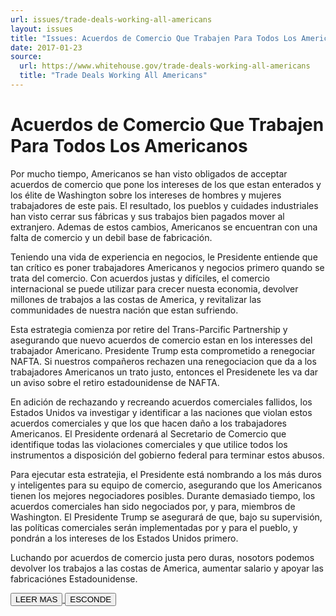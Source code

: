 ```yaml
---
url: issues/trade-deals-working-all-americans
layout: issues
title: "Issues: Acuerdos de Comercio Que Trabajen Para Todos Los Americanos"
date: 2017-01-23
source:
  url: https://www.whitehouse.gov/trade-deals-working-all-americans
  title: "Trade Deals Working All Americans"
---
```


# Acuerdos de Comercio Que Trabajen Para Todos Los Americanos

<div class="content-container">

Por mucho tiempo, Americanos se han visto obligados de acceptar acuerdos de comercio que pone los intereses de los
que estan enterados y los élite de Washington sobre los intereses de hombres y mujeres trabajadores de este pais.
El resultado, los pueblos y cuidades industriales han visto cerrar sus fábricas y sus trabajos bien pagados mover al extranjero.
 Ademas de estos cambios, Americanos se encuentran con una falta de comercio y un debil base de fabricación.

Teniendo una vida de experiencia en negocios, le Presidente entiende que tan crítico es poner trabajadores Americanos
y negocios primero quando se trata del comercio. Con acuerdos justas y difíciles, el comercio internacional se puede utilizar para
crecer nuesta economia, devolver millones de trabajos a las costas de America, y revitalizar las communidades de nuestra nación que estan sufriendo.


Esta estrategia comienza por retire del Trans-Parcific Partnership y asegurando que nuevo acuerdos de comercio estan
en los interesses del trabajador Americano. Presidente Trump esta comprometido a renegociar NAFTA.
Si nuestros compañeros rechazen una renegociacion que da a los trabajadores Americanos un trato justo,
entonces el Presidenete les va dar un aviso sobre el retiro estadounidense de NAFTA.

En adición de rechazando y recreando acuerdos comerciales fallidos, los Estados Unidos va investigar y identificar a las naciones que violan
estos acuerdos comerciales y que los que hacen daño a los trabajadores Americanos. El Presidente ordenará al Secretario de Comercio que identifique todas
 las violaciones comerciales y que utilice todos los instrumentos a disposición del gobierno federal para terminar estos abusos.

Para ejecutar esta estratejia, el Presidente está nombrando a los más duros y inteligentes para su equipo de comercio, asegurando que los
Americanos tienen los mejores negociadores posibles. Durante demasiado tiempo, los acuerdos comerciales han sido negociados por, y para,
 miembros de Washington. El Presidente Trump se asegurará de que, bajo su supervisión, las políticas comerciales serán implementadas por y para el pueblo,
y pondrán a los intereses de los Estados Unidos primero.

Luchando por acuerdos de comercio justa pero duras, nosotors podemos devolver los trabajos a las costas de America, aumentar
 salario y apoyar las fabricaciónes Estadounidense.

</div>
<a class="expand-collapse-anchor" href="javascript:void(0);">
  <button type="button" class="btn btn-primary content-btn read-more">LEER MAS</button>
  <button type="button" class="btn btn-primary content-btn hide-text">ESCONDE</button>
</a>

